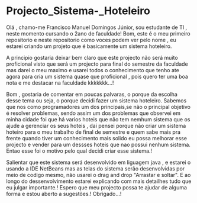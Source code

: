 # Projecto_Sistema-_Hoteleiro
Olá , chamo-me  Francisco Manuel Domingos  Júnior,  sou estudante de TI , neste momento cursando o 2ano de faculdade! Bom, este é o meu primeiro repositorio  e neste repositorio como voces podem ver pelo nome , eu estarei criando um projeto que é basicamente um sistema hoteleiro.

A principio gostaria deixar bem claro que este projecto não será muito proficional visto que será um projecto para final do semestre da faculdade mas darei o meu maximo e usarei todos o conhecimento que tenho ate agora para cria um sistema quase que proficional , pois quero ter uma boa nota e me destacar na faculdade  kkkkkkk...! 

Bom , gostaria de comentar em poucas palvaras, o porque da escolha desse tema ou seja, o porque decidi fazer um sistema hoteleiro. Sabemos que nos como programadores um dos principais,se não o principal objetivo é resolver problemas, sendo assim um dos problemas que observei em minha cidade foi que há varios hoteis que não tem nemhum sistema que os ajude a gerenciar os seus hoteis , dai pensei porque não criar um sistema hoteiro para o meu trabalho de final de semestre e quem sabe mais pra frente quando tiver um conhecimento mais solido eu possa melhorar esse projecto e vender para um dessses hoteis que nao possui nenhum sistema. Entao esse foi o motivo pelo qual decidi criar esse sistema.!

Salientar que este sistema será desenvolvido em liguagem java , e estarei o usando a IDE NetBeans mas  as telas do sistema serão desenvolvidas por meio de codigo mesmo, não usarei o drag and drop "Arrastar e soltar". E ao longo do dessenvolvimento estarei explicando com mais detailhes tudo que eu julgar importante.!
Espero que meu projecto possa te ajudar de alguma forma e estou aberto a sugestões.!
Obrigado...!
